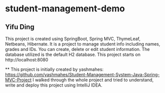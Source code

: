 # student-management-demo
## Yifu Ding
This project is created using SpringBoot, Spring MVC, ThymeLeaf, Netbeans, Hibernate.
It is a project to manage student info including names, grades and IDs.
You can create, delete or edit student information.
The database utilized is the default H2 database.
This project starts on http://localhost:8080

** This project is initially created by yashmahes: https://github.com/yashmahes/Student-Management-System-Java-Spring-MVC-Project
I walked through the whole project and tried to understand, write and deploy this project using IntelliJ IDEA.
